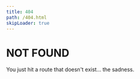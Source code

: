 ```yaml
---
title: 404
path: /404.html
skipLoader: true
---
```

# NOT FOUND

You just hit a route that doesn't exist... the sadness.
